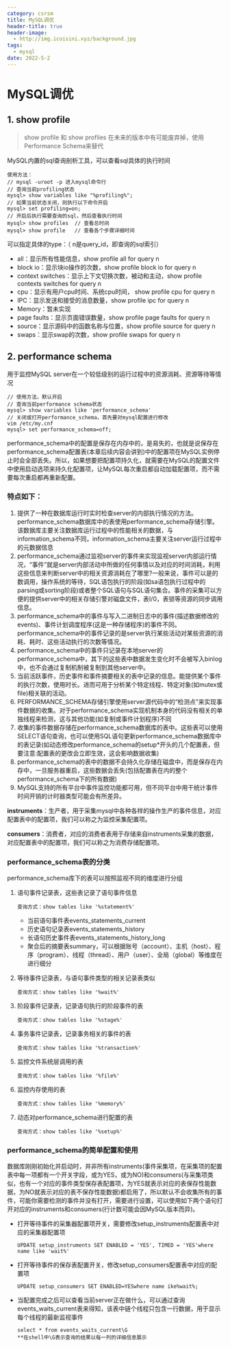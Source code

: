 ```yaml
---
category: csrsm
title: MySQL调优
header-title: true
header-image:
  - http://img.icoisini.xyz/background.jpg
tags:
  - mysql
date: 2022-5-2
---
```


# MySQL调优

## 1. show profile

> show profile 和 show profiles 在未来的版本中有可能废弃掉，使用 Performance Schema来替代

MySQL内置的sql查询剖析工具，可以查看sql具体的执行时间

```shell
使用方法：
// mysql -uroot -p 进入mysql命令行
// 查询当前profiling状态 
mysql> show variables like "%profiling%";
// 如果当前状态关闭，则执行以下命令开启
mysql> set profiling=on;
// 开启后执行需要查询的sql，然后查看执行时间
mysql> show profiles  // 查看总时间
mysql> show profile   // 查看各个步骤详细时间
```

可以指定具体的type：（ n是query_id，即查询的sql索引）

- all：显示所有性能信息，show profile all for query n
- block io：显示块io操作的次数，show profile block io for query n
- context switches：显示上下文切换次数，被动和主动，show profile contexts switches for query n
- cpu：显示有用户cpu时间、系统cpu时间， show profile cpu for query n
- IPC：显示发送和接受的消息数量，show profile ipc for query n
- Memory：暂未实现
- page faults：显示页面错误数量，show profile page faults for query n
- source：显示源码中的函数名称与位置，show profile source for query n
- swaps：显示swap的次数，show profile swaps for query n

## 2. performance schema

用于监控MySQL server在一个较低级别的运行过程中的资源消耗、资源等待等情况

```shell
// 使用方法，默认开启
// 查询当前performance schema状态 
mysql> show variables like 'performance_schema' 
// 关闭或打开performance_schema，首先要对mysql配置进行修改
vim /etc/my.cnf  
mysql> set performance_schema=off;
```

performance_schema中的配置是保存在内存中的，是易失的，也就是说保存在performance_schema配置表(本章后续内容会讲到)中的配置项在MySQL实例停止时会全部丢失。所以，如果想要把配置项持久化，就需要在MySQL的配置文件中使用启动选项来持久化配置项，让MySQL每次重启都自动加载配置项，而不需要每次重启都再重新配置。 

### **特点如下：**

1. 提供了一种在数据库运行时实时检查server的内部执行情况的方法。performance_schema数据库中的表使用performance_schema存储引擎。该数据库主要关注数据库运行过程中的性能相关的数据，与 information_schema不同，information_schema主要关注server运行过程中的元数据信息
2. performance_schema通过监视server的事件来实现监视server内部运行情况，“事件”就是server内部活动中所做的任何事情以及对应的时间消耗，利用这些信息来判断server中的相关资源消耗在了哪里?一般来说，事件可以是的数调用，操作系统的等待，SQL语包执行的阶段(如sa语包执行过程中的parsing或sorting阶段)或者整个SQL语句与SQL语句集合。事件的采集可以方便的提供server中的相关存储引警对磁盘文件，表I/0，表锁等资源的同步调用信息。
3. performance_schema中的事件与写入二进制日志中的事件(描述数据修改的events)、事件计划调度程序(这是一种存储程序)的事件不同。performance_schema中的事件记录的是server执行某些活动对某些资源的消耗、耗时、这些活动执行的次数等情况。
4. performance_schema中的事件只记录在本地server的performance_schema中，其下的这些表中数据发生变化时不会被写入binlog中，也不会通过复制机制被复制到其他server中。
5. 当前活跃事件，历史事件和事件摘要相关的表中记录的信息。能提供某个事件的执行次数，使用时长。进而可用于分析某个特定线程、特定对象(如mutex或file)相关联的活动。
6. PERFORMANCE_SCHEMA存储引擎使用server源代码中的“检测点”来实现事件数据的收集。对于performance_schema实现机制本身的代码没有相关的单独线程来检测，这与其他功能(如复制或事件计划程序)不同
7. 收集的事件数据存储在performance_schema数据库的表中。这些表可以使用SELECT语句查询，也可以使用SQL语句更新performance_schema数据库中的表记录(如动态修改performance_schema的setup*开头的几个配置表，但要注意:配置表的更改会立即生效，这会影响数据收集)
8. performance_schema的表中的数据不会持久化存储在磁盘中，而是保存在内存中，一旦服务器重启，这些数据会丢失(包括配置表在内的整个performance_schema下的所有数据)
9. MySQL支持的所有平台中事件监控功能都可用，但不同平台中用干统计事件时间开销的计时器类型可能会有所差异。



​	**instruments**：生产者，用于采集mysql中各种各样的操作生产的事件信息，对应配置表中的配置项，我们可以称之为监控采集配置项。

​	**consumers**：消费者，对应的消费者表用于存储来自instruments采集的数据，对应配置表中的配置项，我们可以称之为消费存储配置项。

### performance_schema表的分类

performance_schema库下的表可以按照监视不同的维度进行分组

1. 语句事件记录表，这些表记录了语句事件信息

   ```shell
   查询方式：show tables like '%statement%'
   ```

   - 当前语句事件表events_statements_current
   - 历史语句记录表events_statements_history
   - 长语句历史事件表events_statements_history_long
   - 聚合后的摘要表summary，可以根据账号（account）、主机（host）、程序（program）、线程（thread）、用户（user）、全局（global）等维度在进行细分

2. 等待事件记录表，与语句事件类型的相关记录表类似

   ```shell
   查询方式：show tables like '%wait%'
   ```

3. 阶段事件记录表，记录语句执行的阶段事件的表
      ```shell
      查询方式：show tables like '%stage%'
      ```

4. 事务事件记录表，记录事务相关的事件的表
   ```shell
   查询方式：show tables like '%transaction%'
   ```

5. 监控文件系统层调用的表

      ```shell
      查询方式：show tables like '%file%'
      ```

6. 监控内存使用的表

      ```shell
      查询方式：show tables like '%memory%'
      ```

7. 动态对performance_schema进行配置的表

      ```shell
      查询方式：show tables like '%setup%'
      ```



### performance_schema的简单配置和使用

数据库刚刚初始化并启动时，并非所有instruments(事件采集项，在采集项的配置表中每一项都有一个开关字段，或为YES，或为NO)和consumers(与采集项类似，也有一个对应的事件类型保存表配置项，为YES就表示对应的表保存性能数据，为NO就表示对应的表不保存性能数据)都启用了，所以默认不会收集所有的事件，可能你需要检测的事件并没有打开，需要进行设置，可以使用如下两个语句打开对应的instruments和consumers(行计数可能会因MySQL版本而异)。

- 打开等待事件的采集器配置项开关，需要修改setup_instruments配置表中对应的采集器配置项

  ```shell
  UPDATE setup_instruments SET ENABLED = 'YES', TIMED = 'YES'where name like 'wait%'
  ```

- 打开等待事件的保存表配置开关，修改setup_consumers配置表中对应的配置项

  ```shell
  UPDATE setup_consumers SET ENABLED=YESwhere name ike%wait%;
  ```

- 当配置完成之后可以查看当前server正在做什么，可以通过查询events_waits_current表来得知，该表中链个线程只包含一行数据，用于显示每个线程的最新监视事件 

  ```shell
  select * from events_waits_current\G
  **在shell中\G表示查询的结果以每一列的详细信息展示
  ```

  
